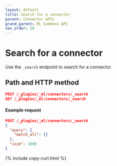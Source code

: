 ```yaml
---
layout: default
title: Search for a connector
parent: Connector APIs
grand_parent: ML Commons API
nav_order: 20
---
```


# Search for a connector

Use the `_search` endpoint to search for a connector.

## Path and HTTP method

```json
POST /_plugins/_ml/connectors/_search
GET /_plugins/_ml/connectors/_search
```

#### Example request

```json
POST /_plugins/_ml/connectors/_search
{
  "query": {
    "match_all": {}
  },
  "size": 1000
}
```
{% include copy-curl.html %}

